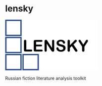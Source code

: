 # lensky


![alt tag](https://github.com/DDPronin/lensky/blob/main/Lensky_badge.png)

Russian fiction literature analysis toolkit
